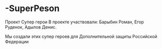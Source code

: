 # -SuperPeson
Проект Супер герои
В проекте участвовали: Барыбин Роман, Егор Руденок, Адылов Денис.

Мы создали этих супер героев для Дополнительной защиты Российской Федерации
